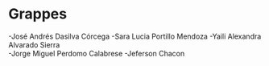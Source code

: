 # Grappes
-José Andrés Dasilva Córcega 
-Sara Lucia Portillo Mendoza 
-Yaili Alexandra Alvarado Sierra  
-Jorge Miguel Perdomo Calabrese
-Jeferson Chacon